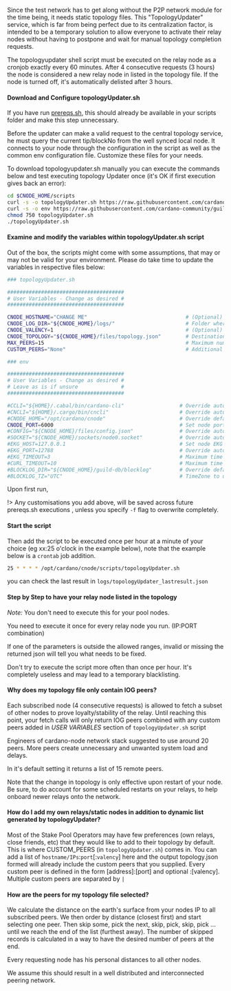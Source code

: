 Since the test network has to get along without the P2P network module for the time being, it needs static topology files. This "TopologyUpdater" service, which is far from being perfect due to its centralization factor, is intended to be a temporary solution to allow everyone to activate their relay nodes without having to postpone and wait for manual topology completion requests.

The topologyupdater shell script must be executed on the relay node as a cronjob exactly every 60 minutes. After 4 consecutive requests (3 hours) the node is considered a new relay node in listed in the topology file. If the node is turned off, it's automatically delisted after 3 hours.

#### Download and Configure topologyUpdater.sh

If you have run [prereqs.sh](basics.md#pre-requisites), this should already be available in your scripts folder and make this step unnecessary. 

Before the updater can make a valid request to the central topology service, he must query the current tip/blockNo from the well synced local node. It connects to your node through the configuration in the script as well as the common env configuration file. Customize these files for your needs.  


To download topologyupdater.sh manually you can execute the commands below and test executing topology Updater once (it's OK if first execution gives back an error):
``` bash
cd $CNODE_HOME/scripts
curl -s -o topologyUpdater.sh https://raw.githubusercontent.com/cardano-community/guild-operators/master/scripts/cnode-helper-scripts/topologyUpdater.sh
curl -s -o env https://raw.githubusercontent.com/cardano-community/guild-operators/master/scripts/cnode-helper-scripts/env
chmod 750 topologyUpdater.sh
./topologyUpdater.sh
```

#### Examine and modify the variables within topologyUpdater.sh script

Out of the box, the scripts might come with some assumptions, that may or may not be valid for your environment. Please do take time to update the variables in respective files below:

``` bash
### topologyUpdater.sh

######################################
# User Variables - Change as desired #
######################################

CNODE_HOSTNAME="CHANGE ME"                                # (Optional) Must resolve to the IP you are requesting from
CNODE_LOG_DIR="${CNODE_HOME}/logs/"                       # Folder where your logs will be sent to (must pre-exist)
CNODE_VALENCY=1                                           # (Optional) for multi-IP hostnames
CNODE_TOPOLOGY="${CNODE_HOME}/files/topology.json"        # Destination topology.json file you'd want to write output to
MAX_PEERS=15                                              # Maximum number of peers to return on successful fetch
CUSTOM_PEERS="None"                                       # Additional custom peers to (IP:port[:valency]) to add to your target topology.json, eg: "10.0.0.1:3001|10.0.0.2:3002|relays.mydomain.com:3003:3"

```

``` bash
### env

######################################
# User Variables - Change as desired #
# Leave as is if unsure              #
######################################

#CCLI="${HOME}/.cabal/bin/cardano-cli"                  # Override automatic detection of path to cardano-cli executable
#CNCLI="${HOME}/.cargo/bin/cncli"                       # Override automatic detection of path to cncli executable (https://github.com/AndrewWestberg/cncli)
#CNODE_HOME="/opt/cardano/cnode"                        # Override default CNODE_HOME path (defaults to /opt/cardano/cnode)
CNODE_PORT=6000                                         # Set node port
#CONFIG="${CNODE_HOME}/files/config.json"               # Override automatic detection of node config path
#SOCKET="${CNODE_HOME}/sockets/node0.socket"            # Override automatic detection of path to socket
#EKG_HOST=127.0.0.1                                     # Set node EKG host
#EKG_PORT=12788                                         # Override automatic detection of node EKG port
#EKG_TIMEOUT=3                                          # Maximum time in seconds that you allow EKG request to take before aborting (node metrics)
#CURL_TIMEOUT=10                                        # Maximum time in seconds that you allow curl file download to take before aborting (GitHub update process)
#BLOCKLOG_DIR="${CNODE_HOME}/guild-db/blocklog"         # Override default directory used to store block data for core node
#BLOCKLOG_TZ="UTC"                                      # TimeZone to use when displaying blocklog - https://en.wikipedia.org/wiki/List_of_tz_database_time_zones
```

Upon first run,

!> Any customisations you add above, will be saved across future prereqs.sh executions , unless you specify `-f` flag to overwrite completely.

#### Start the script

Then add the script to be executed once per hour at a minute of your choice (eg xx:25 o'clock in the example below), note that the example below is a `crontab` job addition.

``` bash
25 * * * * /opt/cardano/cnode/scripts/topologyUpdater.sh
```

you can check the last result in `logs/topologyUpdater_lastresult.json`


#### Step by Step to have your relay node listed in the topology

*Note:* You don't need to execute this for your pool nodes. 

You need to execute it once for every relay node you run. (IP:PORT combination)

If one of the parameters is outside the allowed ranges, invalid or missing the returned json will tell you what needs to be fixed.

Don't try to execute the script more often than once per hour. It's completely useless and may lead to a temporary blacklisting.


#### Why does my topology file only contain IOG peers?

Each subscribed node (4 consecutive requests) is allowed to fetch a subset of other nodes to prove loyalty/stability of the relay. Until reaching this point, your fetch calls will only return IOG peers combined with any custom peers added in *USER VARIABLES* section of `topologyUpdater.sh` script

Engineers of cardano-node network stack suggested to use around 20 peers. More peers create unnecessary and unwanted system load and delays.

In it's default setting it returns a list of 15 remote peers. 

Note that the change in topology is only effective upon restart of your node. Be sure, to do account for some scheduled restarts on your relays, to help onboard newer relays onto the network.

#### How do I add my own relays/static nodes in addition to dynamic list generated by topologyUpdater?

Most of the Stake Pool Operators may have few preferences (own relays, close friends, etc) that they would like to add to their topology by default. This is where CUSTOM_PEERS (in `topologyUpdater.sh`) comes in. You can add a list of `hostname/IPs`:`port`[:`valency`] here and the output topology.json formed will already include the custom peers that you supplied.  Every custom peer is defined in the form [address]:[port] and optional :[valency]. Multiple custom peers are separated by `|`

#### How are the peers for my topology file selected?

We calculate the distance on the earth's surface from your nodes IP to all subscribed peers. We then order by distance (closest first) and start selecting one peer. Then skip some, pick the next, skip, pick, skip, pick ... until we reach the end of the list (furthest away). The number of skipped records is calculated in a way to have the desired number of peers at the end.

Every requesting node has his personal distances to all other nodes. 

We assume this should result in a well distributed and interconnected peering network.


